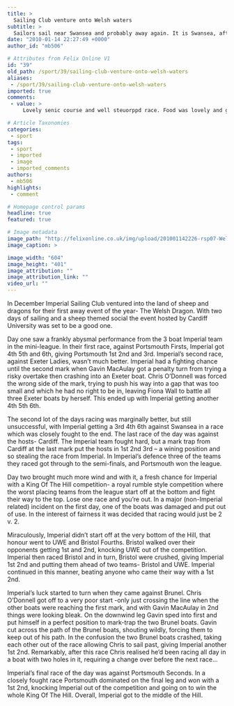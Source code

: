 ```yaml
---
title: >
  Sailing Club venture onto Welsh waters
subtitle: >
  Sailors sail near Swansea and probably away again. It is Swansea, after all
date: "2010-01-14 22:27:49 +0000"
author_id: "mb506"

# Attributes from Felix Online V1
id: "39"
old_path: /sport/39/sailing-club-venture-onto-welsh-waters
aliases:
 - /sport/39/sailing-club-venture-onto-welsh-waters
imported: true
comments:
 - value: >
     Lovely senic course and well steuorppd race. Food was lovely and greatly appreciated by the runners. Credit is due to committees who put on road races and to the runners who travel all over cork county and further afield to support these races. On this note the delay in calling out the results was not good enough bearing in mind that people had to travel up to 2hrs and more to get home on sunday evening having made the journey to the race earlier in the day.Looking foward to next years race.

# Article Taxonomies
categories:
 - sport
tags:
 - sport
 - imported
 - image
 - imported_comments
authors:
 - mb506
highlights:
 - comment

# Homepage control params
headline: true
featured: true

# Image metadata
image_path: "http://felixonline.co.uk/img/upload/201001142226-rsp07-Welshpho.jpg"
image_caption: >

image_width: "604"
image_height: "401"
image_attribution: ""
image_attribution_link: ""
video_url: ""
---
```


In December Imperial Sailing Club ventured into the land of sheep and dragons for their first away event of the year- The Welsh Dragon. With two days of sailing and a sheep themed social the event hosted by Cardiff University was set to be a good one.

Day one saw a frankly abysmal performance from the 3 boat Imperial team in the mini-league. In their first race, against Portsmouth Firsts, Imperial got 4th 5th and 6th, giving Portsmouth 1st 2nd and 3rd. Imperial’s second race, against Exeter Ladies, wasn’t much better. Imperial had a fighting chance until the second mark when Gavin MacAulay got a penalty turn from trying a risky overtake then crashing into an Exeter boat. Chris O’Donnell was forced the wrong side of the mark, trying to push his way into a gap that was too small and which he had no right to be in, leaving Fiona Wall to battle all three Exeter boats by herself. This ended up with Imperial getting another 4th 5th 6th.

The second lot of the days racing was marginally better, but still unsuccessful, with Imperial getting a 3rd 4th 6th against Swansea in a race which was closely fought to the end. The last race of the day was against the hosts- Cardiff. The Imperial team fought hard, but a mark trap from Cardiff at the last mark put the hosts in 1st 2nd 3rd – a wining position and so stealing the race from Imperial. In Imperial’s defence three of the teams they raced got through to the semi-finals, and Portsmouth won the league.

Day two brought much more wind and with it, a fresh chance for Imperial with a King Of The Hill competition- a royal rumble style competition where the worst placing teams from the league start off at the bottom and fight their way to the top. Lose one race and you’re out.
 In a major (non-Imperial related) incident on the first day, one of the boats was damaged and put out of use. In the interest of fairness it was decided that racing would just be 2 v. 2.

Miraculously, Imperial didn’t start off at the very bottom of the Hill, that honour went to UWE and Bristol Fourths. Bristol walked over their opponents getting 1st and 2nd, knocking UWE out of the competition. Imperial then raced Bristol and in turn, Bristol were crushed, giving Imperial 1st 2nd and putting them ahead of two teams- Bristol and UWE. Imperial continued in this manner, beating anyone who came their way with a 1st 2nd.

Imperial’s luck started to turn when they came against Brunel. Chris O’Donnell got off to a very poor start -only just crossing the line when the other boats were reaching the first mark, and with Gavin MacAulay in 2nd things were looking bleak. On the downwind leg Gavin sped into first and put himself in a perfect position to mark-trap the two Brunel boats. Gavin cut across the path of the Brunel boats, shouting wildly, forcing them to keep out of his path. In the confusion the two Brunel boats crashed, taking each other out of the race allowing Chris to sail past, giving Imperial another 1st 2nd. Remarkably, after this race Chris realised he’d been racing all day in a boat with two holes in it, requiring a change over before the next race...

Imperial’s final race of the day was against Portsmouth Seconds. In a closely fought race Portsmouth dominated on the final leg and won with a 1st 2nd, knocking Imperial out of the competition and going on to win the whole King Of The Hill. Overall, Imperial got to the middle of the Hill.
